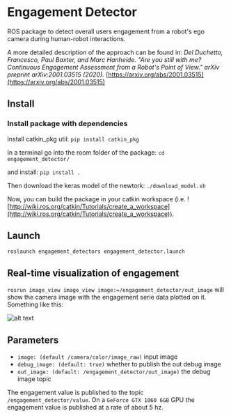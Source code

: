 # Engagement Detector

ROS package to detect overall users engagement from a robot's ego camera during human-robot interactions.

A more detailed description of the approach can be found in: 
*Del Duchetto, Francesco, Paul Baxter, and Marc Hanheide. "Are you still with me? Continuous Engagement Assessment from a Robot's Point of View." arXiv preprint arXiv:2001.03515 (2020).* [https://arxiv.org/abs/2001.03515](https://arxiv.org/abs/2001.03515)


## Install

### Install package with dependencies

Install catkin_pkg util:
`pip install catkin_pkg`

In a terminal go into the room folder of the package: 
`cd engagement_detector/`

and install:
`pip install .`

Then download the keras model of the newtork: 
`./download_model.sh`

Now, you can build the package in your catkin workspace (i.e. ![http://wiki.ros.org/catkin/Tutorials/create_a_workspace](http://wiki.ros.org/catkin/Tutorials/create_a_workspace)). 

## Launch

`roslaunch engagement_detectors engagement_detector.launch`  


## Real-time visualization of engagement

`rosrun image_view image_view image:=/engagement_detector/out_image` will show the camera image with the engagement serie data plotted on it. Something like this:

![alt text](https://github.com/francescodelduchetto/engagement_detector/blob/master/imgs/gif0.gif "Engagement debug")


## Parameters

- `image: (default /camera/color/image_raw)` input image
- `debug_image: (default: true)` whether to publish the out debug image
- `out_image: (default: /engagement_detector/out_image)` the debug image topic

The engagement value is published to the topic `/engagement_detector/value`. On a `GeForce GTX 1060 6GB` GPU the engagement value is published at a rate of about 5 hz.

